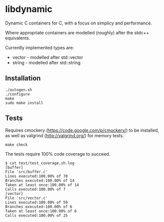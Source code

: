 libdynamic
==========

Dynamic C containers for C, with a focus on simplicy and performance.

Where appropriate containers are modelled (roughly) after the stdc++ equivalents.

Currently implemented types are:

* vector  - modelled after std::vector
* string  - modelled after std::string

Installation
------------

    ./autogen.sh
    ./configure
    make
    sudo make install

Tests
-----

Requires cmockery (https://code.google.com/p/cmockery/) to be installed, as well as valgrind (http://valgrind.org/) for memory tests.

    make check

The tests require 100% code coverage to succeed.

    $ cat test/test_coverage.sh.log 
    [buffer]
    File 'src/buffer.c'
    Lines executed:100.00% of 70
    Branches executed:100.00% of 14
    Taken at least once:100.00% of 14
    Calls executed:100.00% of 7
    [vector]
    File 'src/vector.c'
    Lines executed:100.00% of 59
    Branches executed:100.00% of 6
    Taken at least once:100.00% of 6
    Calls executed:100.00% of 25

